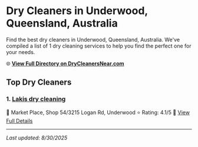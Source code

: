 # Dry Cleaners in Underwood, Queensland, Australia

Find the best dry cleaners in Underwood, Queensland, Australia. We've compiled a list of 1 dry cleaning services to help you find the perfect one for your needs.

🌐 **[View Full Directory on DryCleanersNear.com](https://drycleanersnear.com/city/Australia/Queensland/Underwood)**

## Top Dry Cleaners

### 1. [Lakis dry cleaning](https://drycleanersnear.com/dryCleaner/68aa73dd39cc7c0899005eed/lakis-dry-cleaning)
📍 Market Place, Shop 54/3215 Logan Rd, Underwood
⭐ Rating: 4.1/5
🔗 [View Full Details](https://drycleanersnear.com/dryCleaner/68aa73dd39cc7c0899005eed/lakis-dry-cleaning)


---

*Last updated: 8/30/2025*
